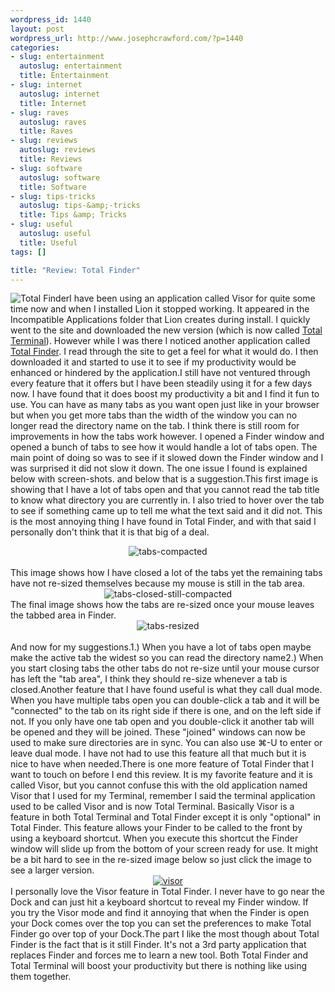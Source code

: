 ```yaml
--- 
wordpress_id: 1440
layout: post
wordpress_url: http://www.josephcrawford.com/?p=1440
categories: 
- slug: entertainment
  autoslug: entertainment
  title: Entertainment
- slug: internet
  autoslug: internet
  title: Internet
- slug: raves
  autoslug: raves
  title: Raves
- slug: reviews
  autoslug: reviews
  title: Reviews
- slug: software
  autoslug: software
  title: Software
- slug: tips-tricks
  autoslug: tips-&amp;-tricks
  title: Tips &amp; Tricks
- slug: useful
  autoslug: useful
  title: Useful
tags: []

title: "Review: Total Finder"
---
```

![Total Finder](http://www.josephcrawford.com/wp-content/uploads/2011/08/totalfinder-logo.png "totalfinder-logo")I have been using an application called Visor for quite some time now and when I installed Lion it stopped working.  It appeared in the Incompatible Applications folder that Lion creates during install.  I quickly went to the site and downloaded the new version (which is now called [Total Terminal](http://totalterminal.binaryage.com/ "Total Terminal")).  However while I was there I noticed another application called [Total Finder](http://totalfinder.binaryage.com/ "Total Finder").  I read through the site to get a feel for what it would do.  I then downloaded it and started to use it to see if my productivity would be enhanced or hindered by the application.I still have not ventured through every feature that it offers but I have been steadily using it for a few days now.  I have found that it does boost my productivity a bit and I find it fun to use.  You can have as many tabs as you want open just like in your browser but when you get more tabs than the width of the window you can no longer read the directory name on the tab.  I think there is still room for improvements in how the tabs work however.  I opened a Finder window and opened a bunch of tabs to see how it would handle a lot of tabs open.  The main point of doing so was to see if it slowed down the Finder window and I was surprised it did not slow it down.  The one issue I found is explained below with screen-shots. and below that is a suggestion.<!--more-->This first image is showing that I have a lot of tabs open and that you cannot read the tab title to know what directory you are currently in.  I also tried to hover over the tab to see if something came up to tell me what the text said and it did not.  This is the most annoying thing I have found in Total Finder, and with that said I personally don't think that it is that big of a deal.<div align="center">![](http://www.josephcrawford.com/wp-content/uploads/2011/08/tabs-compacted.png "tabs-compacted")</div><br />This image shows how I have closed a lot of the tabs yet the remaining tabs have not re-sized themselves because my mouse is still in the tab area.<div align="center">![](http://www.josephcrawford.com/wp-content/uploads/2011/08/tabs-closed-still-compacted.png "tabs-closed-still-compacted")</div>The final image shows how the tabs are re-sized once your mouse leaves the tabbed area in Finder.<div align="center">![](http://www.josephcrawford.com/wp-content/uploads/2011/08/tabs-resized.png "tabs-resized")</div><br />And now for my suggestions.1.) When you have a lot of tabs open maybe make the active tab the widest so you can read the directory name2.) When you start closing tabs the other tabs do not re-size until your mouse cursor has left the "tab area", I think they should re-size whenever a tab is closed.Another feature that I have found useful is what they call dual mode.  When you have multiple tabs open you can double-click a tab and it will be "connected" to the tab on its right side if there is one, and on the left side if not.  If you only have one tab open and you double-click it another tab will be opened and they will be joined.  These "joined" windows can now be used to make sure directories are in sync.  You can also use &#8984;-U to enter or leave dual mode.  I have not had to use this feature all that much but it is nice to have when needed.There is one more feature of Total Finder that I want to touch on before I end this review.  It is my favorite feature and it is called Visor, but you cannot confuse this with the old application named Visor that I used for my Terminal, remember I said the terminal application used to be called Visor and is now Total Terminal.  Basically Visor is a feature in both Total Terminal and Total Finder except it is only "optional" in Total Finder.  This feature allows your Finder to be called to the front by using a keyboard shortcut.  When you execute this shortcut the Finder window will slide up from the bottom of your screen ready for use.  It might be a bit hard to see in the re-sized image below so just click the image to see a larger version.<div align="center">[![](http://www.josephcrawford.com/wp-content/uploads/2011/08/visor.png "visor")](http://www.josephcrawford.com/wp-content/uploads/2011/08/visor.png)</div>I personally love the Visor feature in Total Finder.  I never have to go near the Dock and can just hit a keyboard shortcut to reveal my Finder window.  If you try the Visor mode and find it annoying that when the Finder is open your Dock comes over the top you can set the preferences to make Total Finder go over top of your Dock.The part I like the most though about Total Finder is the fact that is it still Finder.  It's not a 3rd party application that replaces Finder and forces me to learn a new tool.  Both Total Finder and Total Terminal will boost your productivity but there is nothing like using them together.

